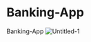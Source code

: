 # Banking-App
Banking-App
![Untitled-1](https://user-images.githubusercontent.com/72653031/139397968-78ef48ab-7a63-44b2-ab90-2058c3114f8a.png)
